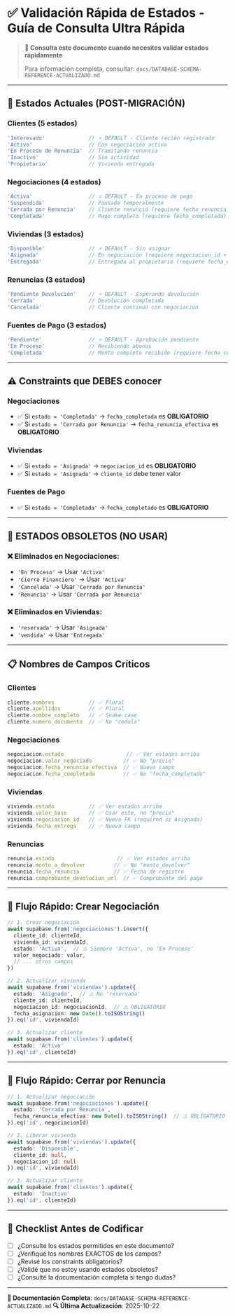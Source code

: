 # ✅ Validación Rápida de Estados - Guía de Consulta Ultra Rápida

> **🎯 Consulta este documento cuando necesites validar estados rápidamente**
>
> Para información completa, consultar: `docs/DATABASE-SCHEMA-REFERENCE-ACTUALIZADO.md`

---

## 🚨 Estados Actuales (POST-MIGRACIÓN)

### Clientes (5 estados)
```typescript
'Interesado'              // ⭐ DEFAULT - Cliente recién registrado
'Activo'                  // Con negociación activa
'En Proceso de Renuncia'  // Tramitando renuncia
'Inactivo'                // Sin actividad
'Propietario'             // Vivienda entregada
```

### Negociaciones (4 estados)
```typescript
'Activa'                  // ⭐ DEFAULT - En proceso de pago
'Suspendida'              // Pausada temporalmente
'Cerrada por Renuncia'    // Cliente renunció (requiere fecha_renuncia_efectiva)
'Completada'              // Pago completo (requiere fecha_completada)
```

### Viviendas (3 estados)
```typescript
'Disponible'              // ⭐ DEFAULT - Sin asignar
'Asignada'                // En negociación (requiere negociacion_id + cliente_id)
'Entregada'               // Entregada al propietario (requiere fecha_entrega)
```

### Renuncias (3 estados)
```typescript
'Pendiente Devolución'    // ⭐ DEFAULT - Esperando devolución
'Cerrada'                 // Devolución completada
'Cancelada'               // Cliente continuó con negociación
```

### Fuentes de Pago (3 estados)
```typescript
'Pendiente'               // ⭐ DEFAULT - Aprobación pendiente
'En Proceso'              // Recibiendo abonos
'Completada'              // Monto completo recibido (requiere fecha_completado)
```

---

## ⚠️ Constraints que DEBES conocer

### Negociaciones
- ✅ Si `estado = 'Completada'` → `fecha_completada` es **OBLIGATORIO**
- ✅ Si `estado = 'Cerrada por Renuncia'` → `fecha_renuncia_efectiva` es **OBLIGATORIO**

### Viviendas
- ✅ Si `estado = 'Asignada'` → `negociacion_id` es **OBLIGATORIO**
- ✅ Si `estado = 'Asignada'` → `cliente_id` debe tener valor

### Fuentes de Pago
- ✅ Si `estado = 'Completada'` → `fecha_completado` es **OBLIGATORIO**

---

## 🚫 ESTADOS OBSOLETOS (NO USAR)

### ❌ Eliminados en Negociaciones:
- `'En Proceso'` → Usar `'Activa'`
- `'Cierre Financiero'` → Usar `'Activa'`
- `'Cancelada'` → Usar `'Cerrada por Renuncia'`
- `'Renuncia'` → Usar `'Cerrada por Renuncia'`

### ❌ Eliminados en Viviendas:
- `'reservada'` → Usar `'Asignada'`
- `'vendida'` → Usar `'Entregada'`

---

## 📋 Nombres de Campos Críticos

### Clientes
```typescript
cliente.nombres           // ✅ Plural
cliente.apellidos         // ✅ Plural
cliente.nombre_completo   // ✅ Snake case
cliente.numero_documento  // ✅ No "cedula"
```

### Negociaciones
```typescript
negociacion.estado                    // ✅ Ver estados arriba
negociacion.valor_negociado          // ✅ No "precio"
negociacion.fecha_renuncia_efectiva  // ✅ Nuevo campo
negociacion.fecha_completada         // ✅ No "fecha_completado"
```

### Viviendas
```typescript
vivienda.estado           // ✅ Ver estados arriba
vivienda.valor_base       // ✅ Usar este, no "precio"
vivienda.negociacion_id   // ✅ Nuevo FK (required si Asignada)
vivienda.fecha_entrega    // ✅ Nuevo campo
```

### Renuncias
```typescript
renuncia.estado                    // ✅ Ver estados arriba
renuncia.monto_a_devolver         // ✅ No "monto_devolver"
renuncia.fecha_renuncia           // ✅ Fecha de registro
renuncia.comprobante_devolucion_url  // ✅ Comprobante del pago
```

---

## 🔄 Flujo Rápido: Crear Negociación

```typescript
// 1. Crear negociación
await supabase.from('negociaciones').insert({
  cliente_id: clienteId,
  vivienda_id: viviendaId,
  estado: 'Activa',  // ⚠️ Siempre 'Activa', no 'En Proceso'
  valor_negociado: valor,
  // ... otros campos
})

// 2. Actualizar vivienda
await supabase.from('viviendas').update({
  estado: 'Asignada',  // ⚠️ No 'reservada'
  cliente_id: clienteId,
  negociacion_id: negociacionId,  // ⚠️ OBLIGATORIO
  fecha_asignacion: new Date().toISOString()
}).eq('id', viviendaId)

// 3. Actualizar cliente
await supabase.from('clientes').update({
  estado: 'Activo'
}).eq('id', clienteId)
```

---

## 🔄 Flujo Rápido: Cerrar por Renuncia

```typescript
// 1. Actualizar negociación
await supabase.from('negociaciones').update({
  estado: 'Cerrada por Renuncia',
  fecha_renuncia_efectiva: new Date().toISOString()  // ⚠️ OBLIGATORIO
}).eq('id', negociacionId)

// 2. Liberar vivienda
await supabase.from('viviendas').update({
  estado: 'Disponible',
  cliente_id: null,
  negociacion_id: null
}).eq('id', viviendaId)

// 3. Actualizar cliente
await supabase.from('clientes').update({
  estado: 'Inactivo'
}).eq('id', clienteId)
```

---

## 🎯 Checklist Antes de Codificar

- [ ] ¿Consulté los estados permitidos en este documento?
- [ ] ¿Verifiqué los nombres EXACTOS de los campos?
- [ ] ¿Revisé los constraints obligatorios?
- [ ] ¿Validé que no estoy usando estados obsoletos?
- [ ] ¿Consulté la documentación completa si tengo dudas?

---

**📖 Documentación Completa**: `docs/DATABASE-SCHEMA-REFERENCE-ACTUALIZADO.md`
**🔍 Última Actualización**: 2025-10-22
